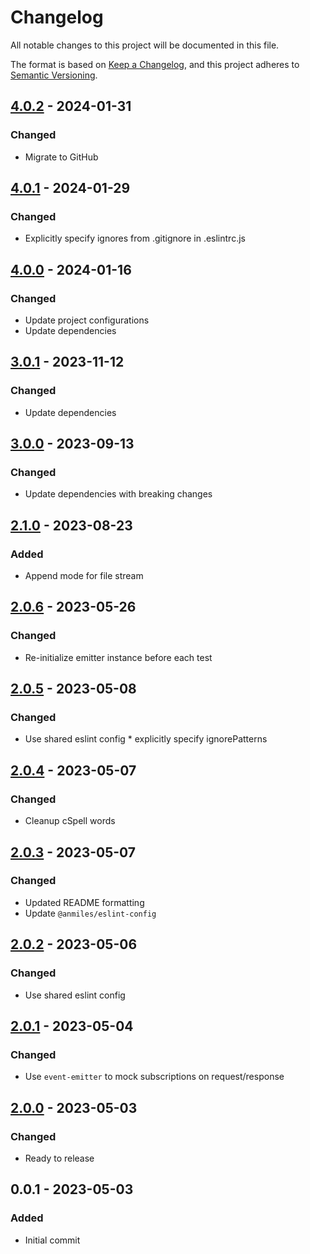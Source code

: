 # Changelog

All notable changes to this project will be documented in this file.

The format is based on [Keep a Changelog](https://keepachangelog.com/en/1.0.0/),
and this project adheres to [Semantic Versioning](https://semver.org/spec/v2.0.0.html).

## [4.0.2](../../tags/v4.0.2) - 2024-01-31
### Changed
- Migrate to GitHub

## [4.0.1](../../tags/v4.0.1) - 2024-01-29
### Changed
- Explicitly specify ignores from .gitignore in .eslintrc.js

## [4.0.0](../../tags/v4.0.0) - 2024-01-16
### Changed
- Update project configurations
- Update dependencies

## [3.0.1](../../tags/v3.0.1) - 2023-11-12
### Changed
- Update dependencies

## [3.0.0](../../tags/v3.0.0) - 2023-09-13
### Changed
- Update dependencies with breaking changes

## [2.1.0](../../tags/v2.1.0) - 2023-08-23
### Added
- Append mode for file stream

## [2.0.6](../../tags/v2.0.6) - 2023-05-26
### Changed
- Re-initialize emitter instance before each test

## [2.0.5](../../tags/v2.0.5) - 2023-05-08
### Changed
- Use shared eslint config * explicitly specify ignorePatterns

## [2.0.4](../../tags/v2.0.4) - 2023-05-07
### Changed
- Cleanup cSpell words

## [2.0.3](../../tags/v2.0.3) - 2023-05-07
### Changed
- Updated README formatting
- Update `@anmiles/eslint-config`

## [2.0.2](../../tags/v2.0.2) - 2023-05-06
### Changed
- Use shared eslint config

## [2.0.1](../../tags/v2.0.1) - 2023-05-04
### Changed
- Use `event-emitter` to mock subscriptions on request/response

## [2.0.0](../../tags/v2.0.0) - 2023-05-03
### Changed
- Ready to release

## 0.0.1 - 2023-05-03
### Added
- Initial commit
